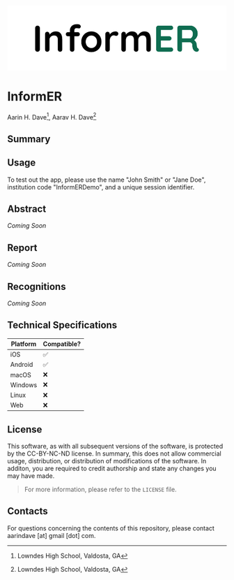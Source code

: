 ![InformER Logo](assets/images/informerreadme.png)
# InformER
Aarin H. Dave[^1], Aarav H. Dave[^1]

## Summary

## Usage
To test out the app, please use the name "John Smith" or "Jane Doe", institution code "InformERDemo", and a unique session identifier.

## Abstract
*Coming Soon*

## Report
*Coming Soon*

## Recognitions
*Coming Soon*

## Technical Specifications


| Platform | Compatible? |
|----------|-------------|
| iOS      | ✅           |
| Android  | ✅           |
| macOS    | ❌           |
| Windows  | ❌           |
| Linux    | ❌           |
| Web      | ❌           |

## License
This software, as with all subsequent versions of the software, is protected by the CC-BY-NC-ND license. In summary, this does not allow commercial usage, distribution, or distribution of modifications of the software. In additon, you are required to credit authorship and state any changes you may have made.
> For more information, please refer to the `LICENSE` file.

## Contacts
For questions concerning the contents of this repository, please contact aarindave [at] gmail [dot] com.

[^1]: Lowndes High School, Valdosta, GA
